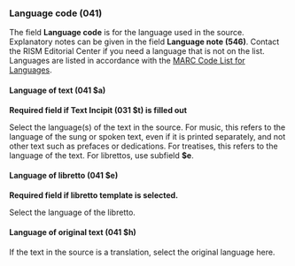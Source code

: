 ### Language code (041)

The field **Language code** is for the language used in the source. Explanatory notes can be given in the field **Language note (546)**. Contact the RISM
Editorial Center if you need a language that is not on the list. Languages are listed in accordance with the [MARC Code List for Languages](https://www.loc.gov/marc/languages/language_code.html).  

#### Language of text (041 $a)

**Required field if Text Incipit (031 $t) is filled out**

Select the language(s) of the text in the source. For music, this refers to the language of the sung or spoken text,
even if it is printed separately, and not other text such as prefaces or dedications. For treatises, this refers to the
language of the text. For librettos, use subfield **$e**.

#### Language of libretto (041 $e)

**Required field if libretto template is selected.**

Select the language of the libretto.

#### Language of original text (041 $h)

If the text in the source is a translation, select the original language here.
